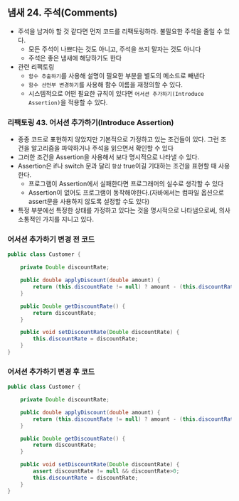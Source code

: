 ## 냄새 24. 주석(Comments)
- 주석을 남겨야 할 것 같다면 먼저 코드를 리팩토링하라. 불필요한 주석을 줄일 수 있다.
  - 모든 주석이 나쁘다는 것도 아니고, 주석을 쓰지 말자는 것도 아니다
  - 주석은 좋은 냄새에 해당하기도 한다
- 관련 리팩토링
  - `함수 추출하기`를 사용해 설명이 필요한 부분을 별도의 메소드로 빼낸다
  - `함수 선언부 변경하기`를 사용해 함수 이름을 재정의할 수 있다.
  - 시스템적으로 어떤 필요한 규칙이 있다면 `어서션 추가하기(Introduce Assertion)`을 적용할 수 있다.

### 리팩토링 43. 어서션 추가하기(Introduce Assertion)
- 종종 코드로 표현하지 않았지만 기본적으로 가정하고 있는 조건들이 있다. 그런 조건을 알고리즘을 파악하거나 주석을 읽으면서 확인할 수 있다
- 그러한 조건을 Assertion을 사용해서 보다 명시적으로 나타낼 수 있다.
- Assertion은 if나 switch 문과 달리 `항상` true이길 기대하는 조건을 표현할 때 사용한다.
  - 프로그램이 Assertion에서 실패한다면 프로그래머의 실수로 생각할 수 있다
  - Assertion이 없어도 프로그램이 동작해야한다.(자바에서는 컴파일 옵션으로 assert문을 사용하지 않도록 설정할 수도 있다)
- 특정 부분에선 특정한 상태를 가정하고 있다는 것을 명시적으로 나타냄으로써, 의사소통적인 가치를 지니고 있다.

### 어서션 추가하기 변경 전 코드
```java
public class Customer {

    private Double discountRate;

    public double applyDiscount(double amount) {
        return (this.discountRate != null) ? amount - (this.discountRate * amount) : amount;
    }

    public Double getDiscountRate() {
        return discountRate;
    }

    public void setDiscountRate(Double discountRate) {
        this.discountRate = discountRate;
    }
}
```
### 어서션 추가하기 변경 후 코드
```java
public class Customer {

    private Double discountRate;

    public double applyDiscount(double amount) {
        return (this.discountRate != null) ? amount - (this.discountRate * amount) : amount;
    }

    public Double getDiscountRate() {
        return discountRate;
    }

    public void setDiscountRate(Double discountRate) {
        assert discountRate != null && discountRate>0;
        this.discountRate = discountRate;
    }
}
```
